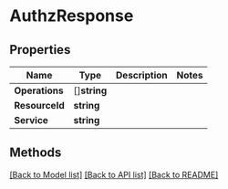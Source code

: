 # AuthzResponse

## Properties

Name | Type | Description | Notes
------------ | ------------- | ------------- | -------------
**Operations** | []**string** |  | 
**ResourceId** | **string** |  | 
**Service** | **string** |  | 

## Methods


[[Back to Model list]](../README.md#documentation-for-models) [[Back to API list]](../README.md#documentation-for-api-endpoints) [[Back to README]](../README.md)


